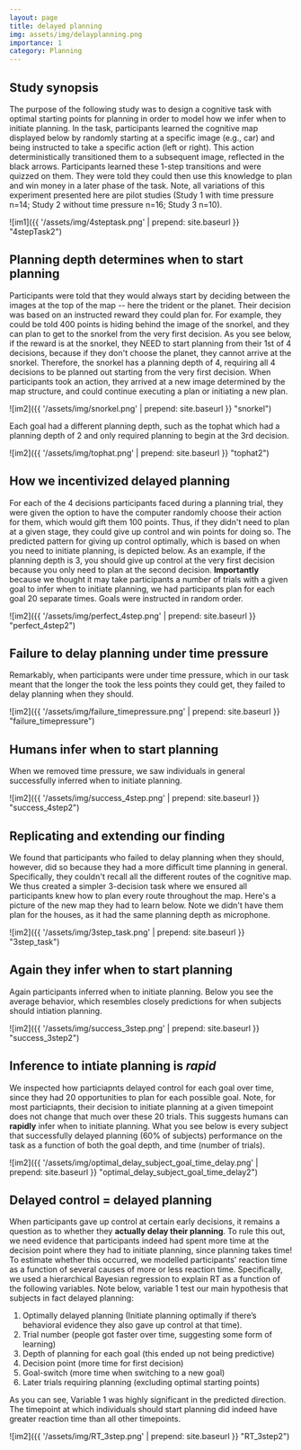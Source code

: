 ```yaml
---
layout: page
title: delayed planning
img: assets/img/delayplanning.png
importance: 1
category: Planning
---
```


## Study synopsis

The purpose of the following study was to design a cognitive task with optimal starting points for planning in order to model how we infer when to initiate planning. In the task, participants learned the cognitive map displayed below by randomly starting at a specific image (e.g., car) and being instructed to take a specific action (left or right). This action deterministically transitioned them to a subsequent image, reflected in the black arrows. Participants learned these 1-step transitions and were quizzed on them. They were told they could then use this knowledge to plan and win money in a later phase of the task. Note, all variations of this experiment presented here are pilot studies (Study 1 with time pressure n=14; Study 2 without time pressure n=16; Study 3 n=10).

![im1]({{ '/assets/img/4steptask.png' | prepend: site.baseurl }} "4stepTask2")

## Planning depth determines when to start planning

Participants were told that they would always start by deciding between the images at the top of the map -- here the trident or the planet. Their decision was based on an instructed reward they could plan for. For example, they could be told 400 points is hiding behind the image of the snorkel, and they can plan to get to the snorkel from the very first decision. As you see below, if the reward is at the snorkel, they NEED to start planning from their 1st of 4 decisions, because if they don't choose the planet, they cannot arrive at the snorkel. Therefore, the snorkel has a planning depth of 4, requiring all 4 decisions to be planned out starting from the very first decision. When participants took an action, they arrived at a new image determined by the map structure, and could continue executing a plan or initiating a new plan.

![im2]({{ '/assets/img/snorkel.png' | prepend: site.baseurl }} "snorkel")

Each goal had a different planning depth, such as the tophat which had a planning depth of 2 and only required planning to begin at the 3rd decision.

![im2]({{ '/assets/img/tophat.png' | prepend: site.baseurl }} "tophat2")

## How we incentivized delayed planning

For each of the 4 decisions participants faced during a planning trial, they were given the option to have the computer randomly choose their action for them, which would gift them 100 points. Thus, if they didn't need to plan at a given stage, they could give up control and win points for doing so. The predicted pattern for giving up control optimally, which is based on when you need to initiate planning, is depicted below. As an example, if the planning depth is 3, you should give up control at the very first decision because you only need to plan at the second decision. **Importantly** because we thought it may take participants a number of trials with a given goal to infer when to initiate planning, we had participants plan for each goal 20 separate times. Goals were instructed in random order.

![im2]({{ '/assets/img/perfect_4step.png' | prepend: site.baseurl }} "perfect_4step2")

## Failure to delay planning under time pressure

Remarkably, when participants were under time pressure, which in our task meant that the longer the took the less points they could get, they failed to delay planning when they should.

![im2]({{ '/assets/img/failure_timepressure.png' | prepend: site.baseurl }} "failure_timepressure")

## Humans infer when to start planning

When we removed time pressure, we saw individuals in general successfully inferred when to initiate planning.

![im2]({{ '/assets/img/success_4step.png' | prepend: site.baseurl }} "success_4step2")

## Replicating and extending our finding

We found that participants who failed to delay planning when they should, however, did so because they had a more difficult time planning in general. Specifically, they couldn't recall all the different routes of the cognitive map. We thus created a simpler 3-decision task where we ensured all participants knew how to plan every route throughout the map. Here's a picture of the new map they had to learn below. Note we didn't have them plan for the houses, as it had the same planning depth as microphone.

![im2]({{ '/assets/img/3step_task.png' | prepend: site.baseurl }} "3step_task")

## Again they infer when to start planning

Again participants inferred when to initiate planning. Below you see the average behavior, which resembles closely predictions for when subjects should intiation planning.

![im2]({{ '/assets/img/success_3step.png' | prepend: site.baseurl }} "success_3step2")

## Inference to intiate planning is _rapid_

We inspected how particiapnts delayed control for each goal over time, since they had 20 opportunities to plan for each possible goal. Note, for most particiapnts, their decision to initiate planning at a given timepoint does not change that much over these 20 trials. This suggests humans can **rapidly** infer when to initiate planning. What you see below is every subject that successfully delayed planning (60% of subjects) performance on the task as a function of both the goal depth, and time (number of trials).

![im2]({{ '/assets/img/optimal_delay_subject_goal_time_delay.png' | prepend: site.baseurl }} "optimal_delay_subject_goal_time_delay2")

## Delayed control = delayed planning

When participants gave up control at certain early decisions, it remains a question as to whether they **actually delay their planning**. To rule this out, we need evidence that participants indeed had spent more time at the decision point where they had to initiate planning, since planning takes time! To estimate whether this occurred, we modelled participants' reaction time as a function of several causes of more or less reaction time. Specifically, we used a hierarchical Bayesian regression to explain RT as a function of the following variables. Note below, variable 1 test our main hypothesis that subjects in fact delayed planning:

1. Optimally delayed planning (Initiate planning optimally if there’s behavioral evidence they also gave up control at that time).
2. Trial number (people got faster over time, suggesting some form of learning)
3. Depth of planning for each goal (this ended up not being predictive)
4. Decision point (more time for first decision)
5. Goal-switch (more time when switching to a new goal)
6. Later trials requiring planning (excluding optimal starting points)

As you can see, Variable 1 was highly significant in the predicted direction. The timepoint at which individuals should start planning did indeed have greater reaction time than all other timepoints.

![im2]({{ '/assets/img/RT_3step.png' | prepend: site.baseurl }} "RT_3step2")
